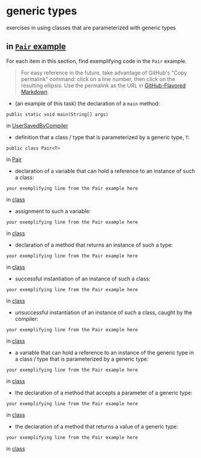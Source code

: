 # generic types

exercises in using classes that are parameterized with
generic types

## in [`Pair` example](https://github.com/stuyvesant-cs/solutionsHolmes/tree/master/2019-04-05_PairOfGenerics)

For each item in this section, find exemplifying code in the `Pair` example.
>For easy reference in the future, take advantage of
GitHub's "Copy permalink" command: click on a line number,
then click on the resulting ellipsis. Use the permalink as the URL
in [GitHub-Flavored Markdown](https://help.github.com/en/articles/basic-writing-and-formatting-syntax#links).


- (an example of this task) the declaration of a `main` method:
```
public static void main(String[] args)
```
in [UserSavedByCompiler](https://github.com/stuyvesant-cs/solutionsHolmes/blob/21b641c9dda3c43d3e71de138c24c29f11687d88/2019-04-05_PairOfGenerics/UserSavedByCompiler.java#L11)


- definition that a class / type that is parameterized by a generic type, `T`:
```
public class Pair<T>
```
in [Pair]()


- declaration of a variable that can hold a reference to an instance
of such a class:
```
your exemplifying line from the Pair example here
```
in [class](URL)


- assignment to such a variable:
```
your exemplifying line from the Pair example here
```
in [class](URL)


- declaration of a method that returns an instance of such a type:
```
your exemplifying line from the Pair example here
```
in [class](URL)


- successful instantiation of an instance of such a class:
```
your exemplifying line from the Pair example here
```
in [class](URL)


- *un*successful instantiation of an instance of such a class,
caught by the compiler:
```
your exemplifying line from the Pair example here
```
in [class](URL)


- a variable that can hold a reference to an instance of the generic type
in a class / type that is parameterized by a generic type:
```
your exemplifying line from the Pair example here
```
in [class](URL)


- the declaration of a method that accepts a parameter of a generic type:
```
your exemplifying line from the Pair example here
```
in [class](URL)


- the declaration of a method that returns a value of a generic type:
```
your exemplifying line from the Pair example here
```
in [class](URL)
